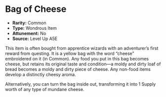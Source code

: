 
# Bag of Cheese

* **Rarity:** Common
* **Type:** Wondrous Item
* **Attunement:** No
* **Source:** Level Up A5E


This item is often bought from apprentice wizards with an adventurer’s first reward from questing. It is a yellow bag with the word “cheese” embroidered on it (in Common). Any food you put in this bag becomes cheese, but retains its original taste and condition—a moldy and dirty loaf of bread becomes a moldy and dirty piece of cheese. Any non-food items develop a distinctly cheesy aroma.

Alternatively, you can turn the bag inside out, transforming it into 1 Supply worth of any type of mundane cheese.
